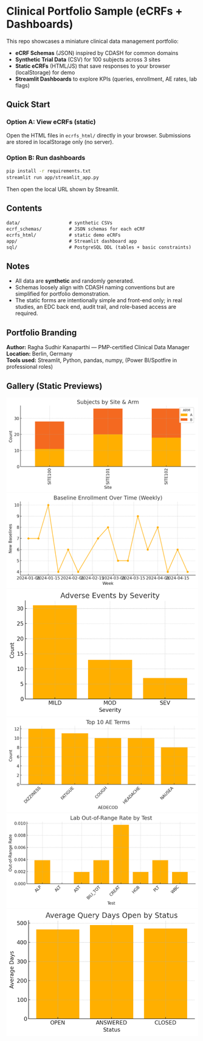 # Clinical Portfolio Sample (eCRFs + Dashboards)

This repo showcases a miniature clinical data management portfolio:
- **eCRF Schemas** (JSON) inspired by CDASH for common domains
- **Synthetic Trial Data** (CSV) for 100 subjects across 3 sites
- **Static eCRFs** (HTML/JS) that save responses to your browser (localStorage) for demo
- **Streamlit Dashboards** to explore KPIs (queries, enrollment, AE rates, lab flags)

## Quick Start

### Option A: View eCRFs (static)
Open the HTML files in `ecrfs_html/` directly in your browser. Submissions are stored in localStorage only (no server).

### Option B: Run dashboards
```bash
pip install -r requirements.txt
streamlit run app/streamlit_app.py
```
Then open the local URL shown by Streamlit.

## Contents
```
data/                  # synthetic CSVs
ecrf_schemas/          # JSON schemas for each eCRF
ecrfs_html/            # static demo eCRFs
app/                   # Streamlit dashboard app
sql/                   # PostgreSQL DDL (tables + basic constraints)
```

## Notes
- All data are **synthetic** and randomly generated.
- Schemas loosely align with CDASH naming conventions but are simplified for portfolio demonstration.
- The static forms are intentionally simple and front-end only; in real studies, an EDC back end, audit trail, and role-based access are required.


## Portfolio Branding
**Author:** Ragha Sudhir Kanaparthi — PMP-certified Clinical Data Manager  
**Location:** Berlin, Germany  
**Tools used:** Streamlit, Python, pandas, numpy, (Power BI/Spotfire in professional roles)




## Gallery (Static Previews)
![Subjects by Site & Arm](assets/overview_subjects_by_site_arm.png)
![Enrollment Over Time](assets/enrollment_over_time.png)
![AE Severity](assets/ae_severity.png)
![Top AE Terms](assets/ae_top_terms.png)
![Lab Out-of-Range Rate](assets/lab_out_of_range_rate.png)
![Query Aging](assets/query_aging.png)
